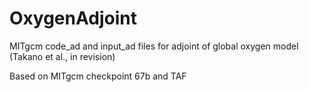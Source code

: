 # OxygenAdjoint

MITgcm code_ad and input_ad files for adjoint of global oxygen model (Takano et al., in revision)

Based on MITgcm checkpoint 67b and TAF

